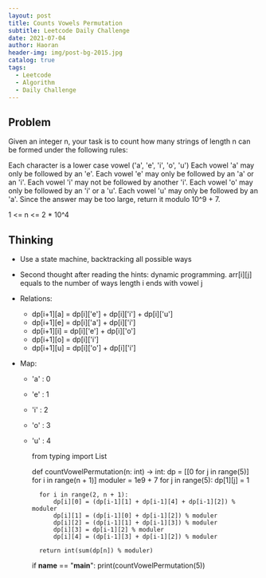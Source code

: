 ```yaml
---
layout: post
title: Counts Vowels Permutation
subtitle: Leetcode Daily Challenge
date: 2021-07-04
author: Haoran
header-img: img/post-bg-2015.jpg
catalog: true
tags: 
  - Leetcode
  - Algorithm
  - Daily Challenge
---
```



## Problem
Given an integer n, your task is to count how many strings of length n can be formed under the following rules:

Each character is a lower case vowel ('a', 'e', 'i', 'o', 'u')
Each vowel 'a' may only be followed by an 'e'.
Each vowel 'e' may only be followed by an 'a' or an 'i'.
Each vowel 'i' may not be followed by another 'i'.
Each vowel 'o' may only be followed by an 'i' or a 'u'.
Each vowel 'u' may only be followed by an 'a'.
Since the answer may be too large, return it modulo 10^9 + 7.

1 <= n <= 2 * 10^4

## Thinking
* Use a state machine, backtracking all possible ways

* Second thought after reading the hints: dynamic programming. arr[i][j] equals to the number of ways length i ends with vowel j

* Relations:
    * dp[i+1][a] = dp[i]['e'] + dp[i]['i'] + dp[i]['u']
    * dp[i+1][e] = dp[i]['a'] + dp[i]['i']
    * dp[i+1][i] = dp[i]['e'] + dp[i]['o']
    * dp[i+1][o] = dp[i]['i']
    * dp[i+1][u] = dp[i]['o'] + dp[i]['i']

* Map:
    * 'a' : 0
    * 'e' : 1
    * 'i' : 2
    * 'o' : 3
    * 'u' : 4

        from typing import List
        
        
        def countVowelPermutation(n: int) -> int:
            dp = [[0 for j in range(5)] for i in range(n + 1)]
            moduler = 1e9 + 7
            for j in range(5):
                dp[1][j] = 1
        
            for i in range(2, n + 1):
                dp[i][0] = (dp[i-1][1] + dp[i-1][4] + dp[i-1][2]) % moduler
                dp[i][1] = (dp[i-1][0] + dp[i-1][2]) % moduler
                dp[i][2] = (dp[i-1][1] + dp[i-1][3]) % moduler
                dp[i][3] = dp[i-1][2] % moduler
                dp[i][4] = (dp[i-1][3] + dp[i-1][2]) % moduler
        
            return int(sum(dp[n]) % moduler)
        
        
        if __name__ == "__main__":
            print(countVowelPermutation(5))

